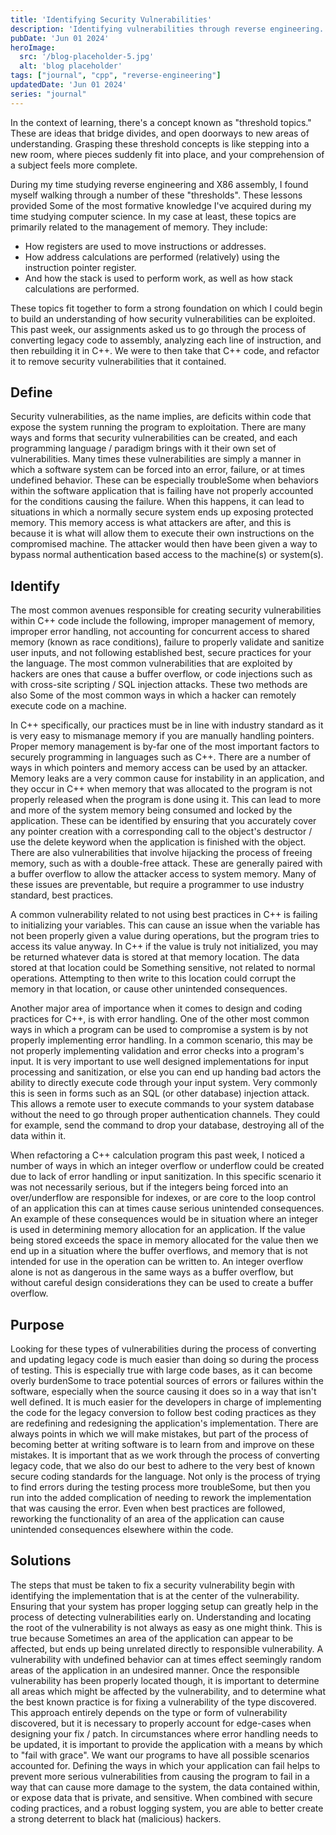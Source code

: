 ```yaml
---
title: 'Identifying Security Vulnerabilities'
description: 'Identifying vulnerabilities through reverse engineering.'
pubDate: 'Jun 01 2024'
heroImage: 
  src: '/blog-placeholder-5.jpg'
  alt: 'blog placeholder'
tags: ["journal", "cpp", "reverse-engineering"]
updatedDate: 'Jun 01 2024'
series: "journal"
---
```



In the context of learning, there's a concept known as "threshold topics." These are ideas that bridge divides, and open doorways to new areas of understanding. Grasping these threshold concepts is like stepping into a new room, where pieces suddenly fit into place, and your comprehension of a subject feels more complete.

During my time studying reverse engineering and X86 assembly, I found myself walking through a number of these "thresholds". These lessons provided Some of the most formative knowledge I've acquired during my time studying computer science.
In my case at least, these topics are primarily related to the management of memory. They include: 
- How registers are used to move instructions or addresses.
- How address calculations are performed (relatively) using the instruction pointer register.
- And how the stack is used to perform work, as well as how stack calculations are performed. 

These topics fit together to form a strong foundation on which I could begin to build an understanding of how security vulnerabilities can be exploited. This past week, our assignments asked us to go through the process of converting legacy code to assembly, analyzing each line of instruction, and then rebuilding it in C++. We were to then take that C++ code, and refactor it to remove security vulnerabilities that it contained. 

## Define<!--: What is a security vulnerability? -->

Security vulnerabilities, as the name implies, are deficits within code that expose the system running the program to exploitation. There are many ways and forms that security vulnerabilities can be created, and each programming language / paradigm brings with it their own set of vulnerabilities. Many times these vulnerabilities are simply a manner in which a software system can be forced into an error, failure, or at times undefined behavior. These can be especially troubleSome when behaviors within the software application that is failing have not properly accounted for the conditions causing the failure. When this happens, it can lead to situations in which a normally secure system ends up exposing protected memory. This memory access is what attackers are after, and this is because it is what will allow them to execute their own instructions on the compromised machine. The attacker would then have been given a way to bypass normal authentication based access to the machine(s) or system(s).

## Identify<!--: What kinds of vulnerabilities would be identifiable in C++ code? -->
The most common avenues responsible for creating security vulnerabilities within C++ code include the following, improper management of memory, improper error handling, not accounting for concurrent access to shared memory (known as race conditions), failure to properly validate and sanitize user inputs, and not following established best, secure practices for your the language. The most common vulnerabilities that are exploited by hackers are ones that cause a buffer overflow, or code injections such as with cross-site scripting / SQL injection attacks. These two methods are also Some of the most common ways in which a hacker can remotely execute code on a machine.

In C++ specifically, our practices must be in line with industry standard as it is very easy to mismanage memory if you are manually handling pointers. Proper memory management is by-far one of the most important factors to securely programming in languages such as C++. There are a number of ways in which pointers and memory access can be used by an attacker. Memory leaks are a very common cause for instability in an application, and they occur in C++ when memory that was allocated to the program is not properly released when the program is done using it. This can lead to more and more of the system memory being consumed and locked by the application. These can be identified by ensuring that you accurately cover any pointer creation with a corresponding call to the object's destructor / use the delete keyword when the application is finished with the object. There are also vulnerabilities that involve hijacking the process of freeing memory, such as with a double-free attack. These are generally paired with a buffer overflow to allow the attacker access to system memory. Many of these issues are preventable, but require a programmer to use industry standard, best practices. 

A common vulnerability related to not using best practices in C++ is failing to initializing your variables. This can cause an issue when the variable has not been properly given a value during operations, but the program tries to access its value anyway. In C++ if the value is truly not initialized, you may be returned whatever data is stored at that memory location. The data stored at that location could be Something sensitive, not related to normal operations. Attempting to then write to this location could corrupt the memory in that location, or cause other unintended consequences.
	
Another major area of importance when it comes to design and coding practices for C++, is with error handling. One of the other most common ways in which a program can be used to compromise a system is by not properly implementing error handling. In a common scenario, this may be not properly implementing validation and error checks into a program's input. It is very important to use well designed implementations for input processing and sanitization, or else you can end up handing bad actors the ability to directly execute code through your input system. Very commonly this is seen in forms such as an SQL (or other database) injection attack. This allows a remote user to execute commands to your system database without the need to go through proper authentication channels. They could for example, send the command to drop your database, destroying all of the data within it. 
  
When refactoring a C++ calculation program this past week, I noticed a number of ways in which an integer overflow or underflow could be created due to lack of error handling or input sanitization. In this specific scenario it was not necessarily serious, but if the integers being forced into an over/underflow are responsible for indexes, or are core to the loop control of an application this can at times cause serious unintended consequences. An example of these consequences would be in situation where an integer is used in determining memory allocation for an application. If the value being stored exceeds the space in memory allocated for the value then we end up in a situation where the buffer overflows, and memory that is not intended for use in the operation can be written to. An integer overflow alone is not as dangerous in the same ways as a buffer overflow, but without careful design considerations they can be used to create a buffer overflow. 	


## Purpose<!--: Why would you be looking for vulnerabilities during legacy to C++ conversion rather than during testing? -->

Looking for these types of vulnerabilities during the process of converting and updating legacy code is much easier than doing so during the process of testing. This is especially true with large code bases, as it can become overly burdenSome to trace potential sources of errors or failures within the software, especially when the source causing it does so in a way that isn't well defined. It is much easier for the developers in charge of implementing the code for the legacy conversion to follow best coding practices as they are redefining and redesigning the application's implementation. There are always points in which we will make mistakes, but part of the process of becoming better at writing software is to learn from and improve on these mistakes. It is important that as we work through the process of converting legacy code, that we also do our best to adhere to the very best of known secure coding standards for the language. Not only is the process of trying to find errors during the testing process more troubleSome, but then you run into the added complication of needing to rework the implementation that was causing the error. Even when best practices are followed, reworking the functionality of an area of the application can cause unintended consequences elsewhere within the code. 

## Solutions<!--: How do you determine the appropriate fix to a security vulnerability? -->

The steps that must be taken to fix a security vulnerability begin with identifying the implementation that is at the center of the vulnerability. Ensuring that your system has proper logging setup can greatly help in the process of detecting vulnerabilities early on. Understanding and locating the root of the vulnerability is not always as easy as one might think. This is true because Sometimes an area of the application can appear to be affected, but ends up being unrelated directly to responsible vulnerability. A vulnerability with undefined behavior can at times effect seemingly random areas of the application in an undesired manner. Once the responsible vulnerability has been properly located though, it is important to determine all areas which might be affected by the vulnerability, and to determine what the best known practice is for fixing a vulnerability of the type discovered. This approach entirely depends on the type or form of vulnerability discovered, but it is necessary to properly account for edge-cases when designing your fix / patch. In circumstances where error handling needs to be updated, it is important to provide the application with a means by which to "fail with grace". We want our programs to have all possible scenarios accounted for. Defining the ways in which your application can fail helps to prevent more serious vulnerabilities from causing the program to fail in a way that can cause more damage to the system, the data contained within, or expose data that is private, and sensitive. When combined with secure coding practices, and a robust logging system, you are able to better create a strong deterrent to black hat (malicious) hackers.
